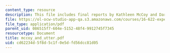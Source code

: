 ```yaml
---
content_type: resource
description: This file includes final reports by Kathleen McCoy and Darlene Utter.
file: https://ol-ocw-studio-app-qa.s3.amazonaws.com/courses/16-622-experimental-projects-ii-fall-2003/cd62234d5f8d5c1f0e5dfd56dcc81d05_mccoy_and_utter.pdf
file_type: application/pdf
parent_uid: 086515f7-604e-5152-48f4-9912745f7345
resourcetype: Document
title: mccoy_and_utter.pdf
uid: cd62234d-5f8d-5c1f-0e5d-fd56dcc81d05
---
```

